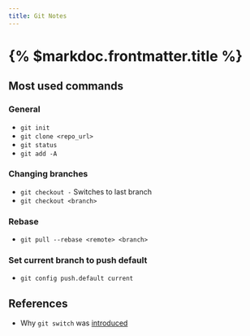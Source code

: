 ```yaml
---
title: Git Notes
---
```


# {% $markdoc.frontmatter.title %}

## Most used commands

### General

- `git init`
- `git clone <repo_url>`
- `git status`
- `git add -A`

### Changing branches

- `git checkout -` Switches to last branch
- `git checkout <branch>`

### Rebase

- `git pull --rebase <remote> <branch>`

### Set current branch to push default

- `git config push.default current`

## References

- Why `git switch` was [introduced](https://stackoverflow.com/questions/57265785/whats-the-difference-between-git-switch-and-git-checkout-branch)
